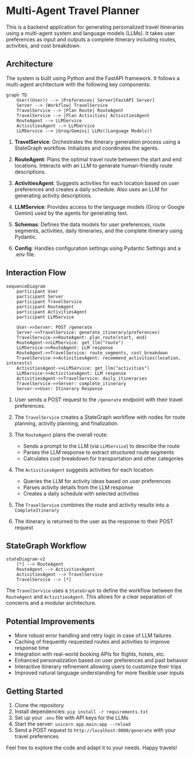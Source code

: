 # Multi-Agent Travel Planner

This is a backend application for generating personalized travel itineraries using a multi-agent system and language models (LLMs). It takes user preferences as input and outputs a complete itinerary including routes, activities, and cost breakdown.

## Architecture

The system is built using Python and the FastAPI framework. It follows a multi-agent architecture with the following key components:

```mermaid
graph TD
    User((User)) --> |Preferences| Server[FastAPI Server]
    Server --> |Workflow| TravelService
    TravelService --> |Plan Route| RouteAgent
    TravelService --> |Plan Activities| ActivitiesAgent
    RouteAgent --> LLMService
    ActivitiesAgent --> LLMService
    LLMService --> |Groq/Gemini| LLMs((Language Models))
```

1. **TravelService**: Orchestrates the itinerary generation process using a StateGraph workflow. Initializes and coordinates the agents.

2. **RouteAgent**: Plans the optimal travel route between the start and end locations. Interacts with an LLM to generate human-friendly route descriptions.

3. **ActivitiesAgent**: Suggests activities for each location based on user preferences and creates a daily schedule. Also uses an LLM for generating activity descriptions.

4. **LLMService**: Provides access to the language models (Groq or Google Gemini) used by the agents for generating text.

5. **Schemas**: Defines the data models for user preferences, route segments, activities, daily itineraries, and the complete itinerary using Pydantic.

6. **Config**: Handles configuration settings using Pydantic Settings and a .env file.

## Interaction Flow

```mermaid
sequenceDiagram
    participant User
    participant Server
    participant TravelService
    participant RouteAgent
    participant ActivitiesAgent
    participant LLMService
    
    User->>Server: POST /generate
    Server->>TravelService: generate_itinerary(preferences)
    TravelService->>RouteAgent: plan_route(start, end)
    RouteAgent->>LLMService: get_llm("route")
    LLMService->>RouteAgent: LLM response
    RouteAgent->>TravelService: route_segments, cost_breakdown
    TravelService->>ActivitiesAgent: recommend_activities(location, interests)  
    ActivitiesAgent->>LLMService: get_llm("activities")
    LLMService->>ActivitiesAgent: LLM response
    ActivitiesAgent->>TravelService: daily_itineraries
    TravelService->>Server: complete_itinerary
    Server->>User: Itinerary Response
```

1. User sends a POST request to the `/generate` endpoint with their travel preferences.

2. The `TravelService` creates a StateGraph workflow with nodes for route planning, activity planning, and finalization.

3. The `RouteAgent` plans the overall route:
   - Sends a prompt to the LLM (via `LLMService`) to describe the route
   - Parses the LLM response to extract structured route segments
   - Calculates cost breakdown for transportation and other categories

4. The `ActivitiesAgent` suggests activities for each location:
   - Queries the LLM for activity ideas based on user preferences
   - Parses activity details from the LLM response
   - Creates a daily schedule with selected activities

5. The `TravelService` combines the route and activity results into a `CompleteItinerary`

6. The itinerary is returned to the user as the response to their POST request

## StateGraph Workflow

```mermaid
stateDiagram-v2
    [*] --> RouteAgent
    RouteAgent --> ActivitiesAgent
    ActivitiesAgent --> TravelService
    TravelService --> [*]
```

The `TravelService` uses a `StateGraph` to define the workflow between the `RouteAgent` and `ActivitiesAgent`. This allows for a clear separation of concerns and a modular architecture.

## Potential Improvements

- More robust error handling and retry logic in case of LLM failures
- Caching of frequently requested routes and activities to improve response time
- Integration with real-world booking APIs for flights, hotels, etc.
- Enhanced personalization based on user preferences and past behavior
- Interactive itinerary refinement allowing users to customize their trips
- Improved natural language understanding for more flexible user inputs

## Getting Started

1. Clone the repository
2. Install dependencies: `pip install -r requirements.txt`
3. Set up your `.env` file with API keys for the LLMs
4. Start the server: `uvicorn app.main:app --reload` 
5. Send a POST request to `http://localhost:8000/generate` with your travel preferences

Feel free to explore the code and adapt it to your needs. Happy travels!